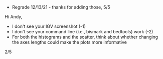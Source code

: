 - Regrade 12/13/21 - thanks for adding those, 5/5 

Hi Andy, 
- I don't see your IGV screenshot (-1) 
- I don't see your command line (i.e., bismark and bedtools) work (-2) 
- For both the histograms and the scatter, think about whether changing the axes lengths could make the plots more informative 

2/5

